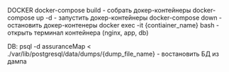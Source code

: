 DOCKER
docker-compose build        - собрать докер-контейнеры
docker-compose up -d        - запустить докер-контейнеры
docker-compose down         - остановить докер-контенеры
docker exec -it {contiainer_name} bash          - открыть терминал контейнера (nginx, app, db)

DB:
psql -d assuranceMap < ./var/lib/postgresql/data/dumps/{dump_file_name}      - востановить БД из дампа


